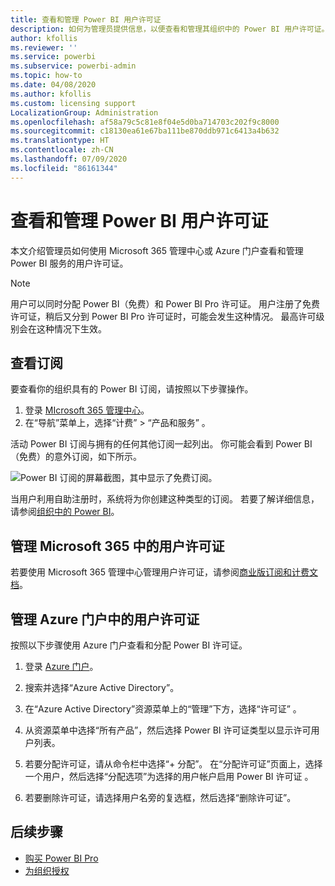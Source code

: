 ```yaml
---
title: 查看和管理 Power BI 用户许可证
description: 如何为管理员提供信息，以便查看和管理其组织中的 Power BI 用户许可证。
author: kfollis
ms.reviewer: ''
ms.service: powerbi
ms.subservice: powerbi-admin
ms.topic: how-to
ms.date: 04/08/2020
ms.author: kfollis
ms.custom: licensing support
LocalizationGroup: Administration
ms.openlocfilehash: af58a79c5c81e8f04e5d0ba714703c202f9c8000
ms.sourcegitcommit: c18130ea61e67ba111be870ddb971c6413a4b632
ms.translationtype: HT
ms.contentlocale: zh-CN
ms.lasthandoff: 07/09/2020
ms.locfileid: "86161344"
---
```

# <a name="view-and-manage-power-bi-user-licenses"></a>查看和管理 Power BI 用户许可证

本文介绍管理员如何使用 Microsoft 365 管理中心或 Azure 门户查看和管理 Power BI 服务的用户许可证。

> [!NOTE]
>
>用户可以同时分配 Power BI（免费）和 Power BI Pro 许可证。 用户注册了免费许可证，稍后又分到 Power BI Pro 许可证时，可能会发生这种情况。 最高许可级别会在这种情况下生效。
>

## <a name="view-your-subscriptions"></a>查看订阅

要查看你的组织具有的 Power BI 订阅，请按照以下步骤操作。

1. 登录 [MIcrosoft 365 管理中心](https://admin.microsoft.com)。
2. 在“导航”菜单上，选择“计费” > “产品和服务” 。

活动 Power BI 订阅与拥有的任何其他订阅一起列出。 你可能会看到 Power BI（免费）的意外订阅，如下所示。

  ![Power BI 订阅的屏幕截图，其中显示了免费订阅。](media/service-admin-manage-licenses/power-bi-free-user-activated.png)

当用户利用自助注册时，系统将为你创建这种类型的订阅。 若要了解详细信息，请参阅[组织中的 Power BI](https://docs.microsoft.com/microsoft-365/admin/misc/power-bi-in-your-organization?view=o365-worldwide)。

## <a name="manage-user-licenses-in-microsoft-365"></a>管理 Microsoft 365 中的用户许可证

若要使用 Microsoft 365 管理中心管理用户许可证，请参阅[商业版订阅和计费文档](https://docs.microsoft.com/microsoft-365/commerce/?view=o365-worldwide)。

## <a name="manage-user-licenses-in-azure-portal"></a>管理 Azure 门户中的用户许可证

按照以下步骤使用 Azure 门户查看和分配 Power BI 许可证。

1. 登录 [Azure 门户](https://portal.azure.com)。

2. 搜索并选择“Azure Active Directory”。

3. 在“Azure Active Directory”资源菜单上的“管理”下方，选择“许可证” 。

4. 从资源菜单中选择“所有产品”，然后选择 Power BI 许可证类型以显示许可用户列表。

5. 若要分配许可证，请从命令栏中选择“+ 分配”。 在“分配许可证”页面上，选择一个用户，然后选择“分配选项”为选择的用户帐户启用 Power BI 许可证 。

6. 若要删除许可证，请选择用户名旁的复选框，然后选择“删除许可证”。

## <a name="next-steps"></a>后续步骤

- [购买 Power BI Pro](service-admin-purchasing-power-bi-pro.md)
- [为组织授权](service-admin-licensing-organization.md)
